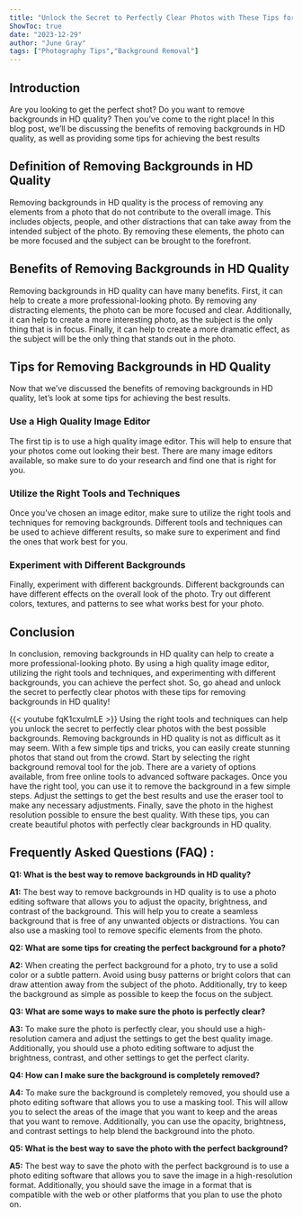 ```yaml
---
title: "Unlock the Secret to Perfectly Clear Photos with These Tips for Removing Backgrounds in HD Quality!"
ShowToc: true 
date: "2023-12-29"
author: "June Gray" 
tags: ["Photography Tips","Background Removal"]
---
```

## Introduction

Are you looking to get the perfect shot? Do you want to remove backgrounds in HD quality? Then you’ve come to the right place! In this blog post, we’ll be discussing the benefits of removing backgrounds in HD quality, as well as providing some tips for achieving the best results

## Definition of Removing Backgrounds in HD Quality

Removing backgrounds in HD quality is the process of removing any elements from a photo that do not contribute to the overall image. This includes objects, people, and other distractions that can take away from the intended subject of the photo. By removing these elements, the photo can be more focused and the subject can be brought to the forefront.

## Benefits of Removing Backgrounds in HD Quality

Removing backgrounds in HD quality can have many benefits. First, it can help to create a more professional-looking photo. By removing any distracting elements, the photo can be more focused and clear. Additionally, it can help to create a more interesting photo, as the subject is the only thing that is in focus. Finally, it can help to create a more dramatic effect, as the subject will be the only thing that stands out in the photo.

## Tips for Removing Backgrounds in HD Quality

Now that we’ve discussed the benefits of removing backgrounds in HD quality, let’s look at some tips for achieving the best results.

### Use a High Quality Image Editor

The first tip is to use a high quality image editor. This will help to ensure that your photos come out looking their best. There are many image editors available, so make sure to do your research and find one that is right for you.

### Utilize the Right Tools and Techniques

Once you’ve chosen an image editor, make sure to utilize the right tools and techniques for removing backgrounds. Different tools and techniques can be used to achieve different results, so make sure to experiment and find the ones that work best for you.

### Experiment with Different Backgrounds

Finally, experiment with different backgrounds. Different backgrounds can have different effects on the overall look of the photo. Try out different colors, textures, and patterns to see what works best for your photo.

## Conclusion

In conclusion, removing backgrounds in HD quality can help to create a more professional-looking photo. By using a high quality image editor, utilizing the right tools and techniques, and experimenting with different backgrounds, you can achieve the perfect shot. So, go ahead and unlock the secret to perfectly clear photos with these tips for removing backgrounds in HD quality!

{{< youtube fqK1cxulmLE >}} 
Using the right tools and techniques can help you unlock the secret to perfectly clear photos with the best possible backgrounds. Removing backgrounds in HD quality is not as difficult as it may seem. With a few simple tips and tricks, you can easily create stunning photos that stand out from the crowd. Start by selecting the right background removal tool for the job. There are a variety of options available, from free online tools to advanced software packages. Once you have the right tool, you can use it to remove the background in a few simple steps. Adjust the settings to get the best results and use the eraser tool to make any necessary adjustments. Finally, save the photo in the highest resolution possible to ensure the best quality. With these tips, you can create beautiful photos with perfectly clear backgrounds in HD quality.

## Frequently Asked Questions (FAQ) :
**Q1: What is the best way to remove backgrounds in HD quality?**

**A1:** The best way to remove backgrounds in HD quality is to use a photo editing software that allows you to adjust the opacity, brightness, and contrast of the background. This will help you to create a seamless background that is free of any unwanted objects or distractions. You can also use a masking tool to remove specific elements from the photo.

**Q2: What are some tips for creating the perfect background for a photo?**

**A2:** When creating the perfect background for a photo, try to use a solid color or a subtle pattern. Avoid using busy patterns or bright colors that can draw attention away from the subject of the photo. Additionally, try to keep the background as simple as possible to keep the focus on the subject.

**Q3: What are some ways to make sure the photo is perfectly clear?**

**A3:** To make sure the photo is perfectly clear, you should use a high-resolution camera and adjust the settings to get the best quality image. Additionally, you should use a photo editing software to adjust the brightness, contrast, and other settings to get the perfect clarity.

**Q4: How can I make sure the background is completely removed?**

**A4:** To make sure the background is completely removed, you should use a photo editing software that allows you to use a masking tool. This will allow you to select the areas of the image that you want to keep and the areas that you want to remove. Additionally, you can use the opacity, brightness, and contrast settings to help blend the background into the photo.

**Q5: What is the best way to save the photo with the perfect background?**

**A5:** The best way to save the photo with the perfect background is to use a photo editing software that allows you to save the image in a high-resolution format. Additionally, you should save the image in a format that is compatible with the web or other platforms that you plan to use the photo on.



